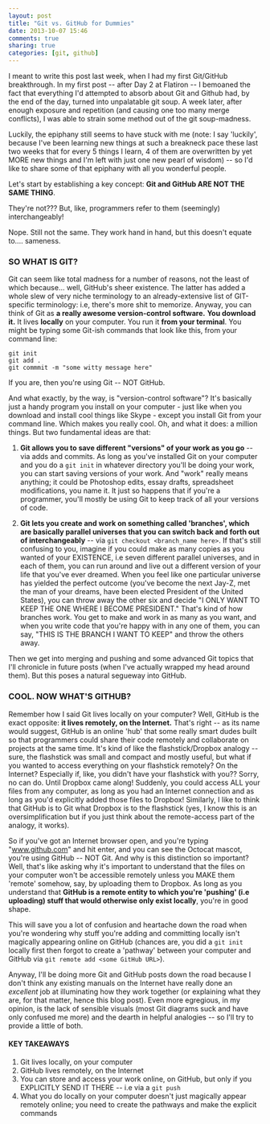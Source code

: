 ```yaml
---
layout: post
title: "Git vs. GitHub for Dummies"
date: 2013-10-07 15:46
comments: true
sharing: true
categories: [git, github]
---
```


I meant to write this post last week, when I had my first Git/GitHub breakthrough. In my first post -- after Day 2 at Flatiron -- I bemoaned the fact that everything I'd attempted to absorb about Git and Github had, by the end of the day, turned into unpalatable git soup. A week later, after enough exposure and repetition (and causing one too many merge conflicts), I was able to strain some method out of the git soup-madness. 

Luckily, the epiphany still seems to have stuck with me (note: I say 'luckily', because I've been learning new things at such a breakneck pace these last two weeks that for every 5 things I learn, 4 of them are overwritten by yet MORE new things and I'm left with just one new pearl of wisdom) -- so I'd like to share some of that epiphany with all you wonderful people.


Let's start by establishing a key concept: <b>Git and GitHub ARE NOT THE SAME THING</b>. 

They're not??? But, like, programmers refer to them (seemingly) interchangeably! 

Nope. Still not the same. They work hand in hand, but this doesn't equate to.... sameness. 

<h3>SO WHAT IS GIT?</h3>
Git can seem like total madness for a number of reasons, not the least of which because... well, GitHub's sheer existence. The latter has added a whole slew of very niche terminology to an already-extensive list of GIT-specific terminology: i.e, there's more shit to memorize. Anyway, you can think of Git as <b>a really awesome version-control software.</b> <b>You download it.</b> It lives <b>locally</b> on your computer. You run it <b>from your terminal</b>. You might be typing some Git-ish commands that look like this, from your command line:

`git init`<br>
`git add .`<br>
`git commmit -m "some witty message here"`<br>

If you are, then you're using Git -- NOT GitHub. 

And what exactly, by the way, is "version-control software"? It's basically just a handy program you install on your computer - just like when you download and install cool things like Skype - except you install Git from your command line. Which makes you really cool. Oh, and what it does: a million things. But two fundamental ideas are that:

1) <b>Git allows you to save different "versions" of your work as you go</b> -- via adds and commits. As long as you've installed Git on your computer and you do a `git init` in whatever directory you'll be doing your work, you can start saving versions of your work. And "work" really means anything; it could be Photoshop edits, essay drafts, spreadsheet modifications, you name it. It just so happens that if you're a programmer, you'll mostly be using Git to keep track of all your versions of code.

2) <b>Git lets you create and work on something called 'branches', which are basically parallel universes that you can switch back and forth out of interchangeably</b> -- via `git checkout <branch_name here>`. If that's still confusing to you, imagine if you could make as many copies as you wanted of your EXISTENCE, i.e seven different parallel universes, and in each of them, you can run around and live out a different version of your life that you've ever dreamed. When you feel like one particular universe has yielded the perfect outcome (you've become the next Jay-Z, met the man of your dreams, have been elected President of the United States), you can throw away the other six and decide "I ONLY WANT TO KEEP THE ONE WHERE I BECOME PRESIDENT." That's kind of how branches work. You get to make and work in as many as you want, and when you write code that you're happy with in any one of them, you can say, "THIS IS THE BRANCH I WANT TO KEEP" and throw the others away. 

Then we get into merging and pushing and some advanced Git topics that I'll chronicle in future posts (when I've actually wrapped my head around them). But this poses a natural segueway into GitHub.


<h3>COOL. NOW WHAT'S GITHUB?</h3>

Remember how I said Git lives locally on your computer? Well, GitHub is the exact opposite: <b>it lives remotely, on the Internet.</b> That's right -- as its name would suggest, GitHub is an online 'hub' that some really smart dudes built so that programmers could share their code remotely and collaborate on projects at the same time. It's kind of like the flashstick/Dropbox analogy -- sure, the flashstick was small and compact and mostly useful, but what if you wanted to access everything on your flashstick remotely? On the Internet? Especially if, like, you didn't have your flashstick with you?? Sorry, no can do. Until Dropbox came along! Suddenly, you could access ALL your files from any computer, as long as you had an Internet connection and as long as you'd explicitly added those files to Dropbox! Similarly, I like to think that GitHub is to Git what Dropbox is to the flashstick (yes, I know this is an oversimplification but if you just think about the remote-access part of the analogy, it works). 

So if you've got an Internet browser open, and you're typing "www.github.com" and hit enter, and you can see the Octocat mascot, you're using GitHub -- NOT Git. And why is this distinction so important? Well, that's like asking why it's important to understand that the files on your computer won't be accessible remotely unless you MAKE them 'remote' somehow, say, by uploading them to Dropbox. As long as you understand that <b>GitHub is a remote entity to which you're 'pushing' (i.e uploading) stuff that would otherwise only exist locally</b>, you're in good shape.

This will save you a lot of confusion and heartache down the road when you're wondering why stuff you're adding and committing locally isn't magically appearing online on GitHub (chances are, you did a `git init` locally first then forgot to create a 'pathway' between your computer and GitHub via `git remote add <some GitHub URL>`).

Anyway, I'll be doing more Git and GitHub posts down the road because I don't think any existing manuals on the Internet have really done an <em>excellent</em> job at illuminating how they work together (or explaining what they are, for that matter, hence this blog post). Even more egregious, in my opinion, is the lack of sensible visuals (most Git diagrams suck and have only confused me more) and the dearth in helpful analogies -- so I'll try to provide a little of both. 

<h4>KEY TAKEAWAYS</h4>

1. Git lives locally, on your computer
2. GitHub lives remotely, on the Internet
3. You can store and access your work online, on GitHub, but only if you EXPLICITLY SEND IT THERE -- i.e via a `git push` 
4. What you do locally on your computer doesn't just magically appear remotely online; you need to create the pathways and make the explicit commands
